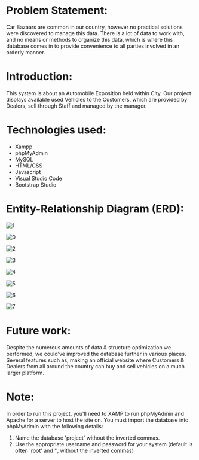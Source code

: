 # Problem Statement:

Car Bazaars are common in our country, however no practical solutions were discovered
to manage this data. There is a lot of data to work with, and no means or methods to
organize this data, which is where this database comes in to provide convenience to all
parties involved in an orderly manner.


# Introduction:

This system is about an Automobile Exposition held within City. Our project displays
available used Vehicles to the Customers, which are provided by Dealers, sell through Staff
and managed by the manager.


# Technologies used:
- Xampp
- phpMyAdmin
- MySQL
- HTML/CSS
- Javascript
- Visual Studio Code
- Bootstrap Studio


# Entity-Relationship Diagram (ERD):


![1](https://github.com/hayub2000/Automobile-Sale-Exposition/assets/90406573/4c32d861-5dfb-4223-8f0c-1fdefc12aa67)


![0](https://github.com/hayub2000/Automobile-Sale-Exposition/assets/90406573/bc0497d2-7bf8-41bf-99ec-7f1ad98c5ab3)


![2](https://github.com/hayub2000/Automobile-Sale-Exposition/assets/90406573/5887a273-4040-40dd-80a6-510f79e19ce9)

![3](https://github.com/hayub2000/Automobile-Sale-Exposition/assets/90406573/1e2a4dcb-6945-48c8-a4d7-ed8e2e77b8c6)

![4](https://github.com/hayub2000/Automobile-Sale-Exposition/assets/90406573/789b5fa6-fdf1-48e9-8594-b77815d69f2f)

![5](https://github.com/hayub2000/Automobile-Sale-Exposition/assets/90406573/b40e6796-e1cb-4d28-b0a3-a46c146182bd)

![6](https://github.com/hayub2000/Automobile-Sale-Exposition/assets/90406573/a3878c56-c6a6-458e-8f95-411c15011c82)

![7](https://github.com/hayub2000/Automobile-Sale-Exposition/assets/90406573/31496756-48d8-4ee7-aef1-0cebb169e321)





# Future work:

Despite the numerous amounts of data & structure optimization we performed, we
could’ve improved the database further in various places. Several features such as, making
an official website where Customers & Dealers from all around the country can buy and
sell vehicles on a much larger platform.

# Note:

In order to run this project, you'll need to XAMP to run phpMyAdmin and Apache for a server to host the site on.
You must import the database into phpMyAdmin with the following details:

1. Name the database 'project' without the inverted commas.
2. Use the appropriate username and password for your system (default is often 'root' and '', without the inverted commas)







